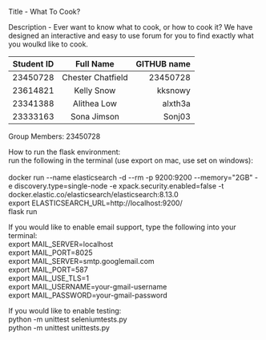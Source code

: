 Title - What To Cook?

Description - Ever want to know what to cook, or how to cook it?
We have designed an interactive and easy to use forum for you to find exactly what you woulkd like to cook.

| Student ID        | Full Name               | GITHUB name  |
| ------------------|:-----------------------:| ------------:|
| 23450728          | Chester Chatfield       | 23450728     |
| 23614821          | Kelly Snow              | kksnowy      |
| 23341388          | Alithea Low             | alxth3a      |
| 23333163          | Sona Jimson             | Sonj03       |

Group Members: 23450728

How to run the flask environment:<br />
run the following in the terminal (use export on mac, use set on windows):<br />
<br />
docker run --name elasticsearch -d --rm -p 9200:9200 --memory="2GB" -e discovery.type=single-node -e xpack.security.enabled=false -t docker.elastic.co/elasticsearch/elasticsearch:8.13.0<br />
export ELASTICSEARCH_URL=http://localhost:9200/<br />
flask run<br />

If you would like to enable email support, type the following into your terminal:<br />
export MAIL_SERVER=localhost<br />
export MAIL_PORT=8025<br />
export MAIL_SERVER=smtp.googlemail.com<br />
export MAIL_PORT=587<br />
export MAIL_USE_TLS=1<br />
export MAIL_USERNAME=your-gmail-username<br />
export MAIL_PASSWORD=your-gmail-password<br />

If you would like to enable testing:<br />
python -m unittest seleniumtests.py<br />
python -m unittest unittests.py<br />
